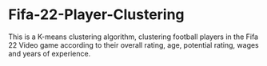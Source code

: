 # Fifa-22-Player-Clustering
This is a K-means clustering algorithm, clustering football players in the Fifa 22 Video game according to their overall rating, age, potential rating, wages and years of experience.
